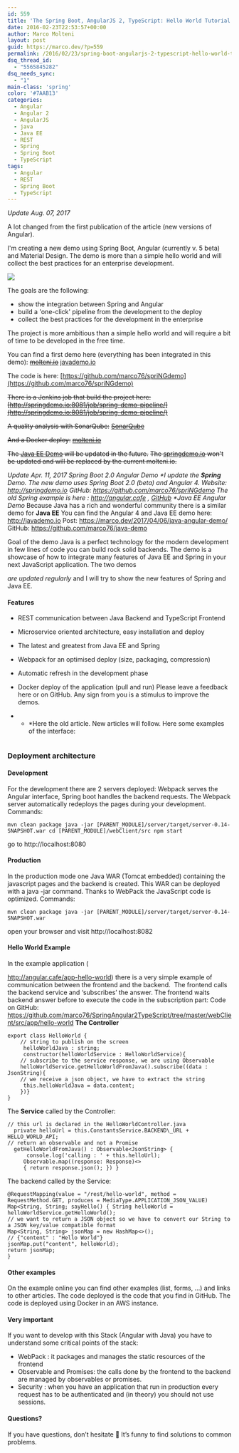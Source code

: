 ```yaml
---
id: 559
title: 'The Spring Boot, AngularJS 2, TypeScript: Hello World Tutorial is now Java and Angular 5'
date: 2016-02-23T22:53:57+00:00
author: Marco Molteni
layout: post
guid: https://marco.dev/?p=559
permalink: /2016/02/23/spring-boot-angularjs-2-typescript-hello-world-tutorial/
dsq_thread_id:
  - "5565845282"
dsq_needs_sync:
  - "1"
main-class: 'spring'
color: '#7AAB13'
categories:
  - Angular
  - Angular 2
  - AngularJS
  - java
  - Java EE
  - REST
  - Spring
  - Spring Boot
  - TypeScript
tags:
  - Angular
  - REST
  - Spring Boot
  - TypeScript
---
```

_Update Aug. 07, 2017_

A lot changed from the first publication of the article (new versions of Angular).

I'm creating a new demo using Spring Boot, Angular (currently v. 5 beta) and Material Design.
The demo is more than a simple hello world and will collect the best practices for an enterprise development.

<img class="alignnone wp-image-902 size-full" src="{{site.baseurl}}/assets/img/uploads/2017/08/07/architecture.png" data-recalc-dims="1" />

The goals are the following:
- show the integration between Spring and Angular
- build a 'one-click' pipeline from the development to the deploy
- collect the best practices for the development in the enterprise

The project is more ambitious than a simple hello world and will require a bit of time to be developed in the free time.

You can find a first demo here (everything has been integrated in this demo):
~~[molteni.io](http://molteni.io)~~ [javademo.io](javademo.io)

The code is here:
[https://github.com/marco76/spriNGdemo](https://github.com/marco76/spriNGdemo)

~~There is a Jenkins job that build the project here:~~
~~[http://springdemo.io:8081/job/spring-demo-pipeline/](http://springdemo.io:8081/job/spring-demo-pipeline/)~~

~~A quality analysis with SonarQube:~~
~~[SonarQube](http://springdemo.io:9000/dashboard?id=spring-ng-demo%3Aparent%3Acandidate)~~

~~And a Docker deploy:~~
~~[molteni.io](http://molteni.io)~~

~~The [Java EE Demo](http://javademo.io) will be updated in the future.~~
~~The [springdemo.io](http://springdemo.io) won't be updated and will be replaced by the current molteni.io.~~

_Update Apr. 11, 2017_ _Spring Boot 2.0 Angular Demo *I update the **Spring** Demo. The new demo uses Spring Boot 2.0 (beta) and Angular 4. Website: <http://springdemo.io> GitHub: <https://github.com/marco76/spriNGdemo> The old Spring example is here : <http://angular.cafe> , [GitHub](https://github.com/marco76/SpringAngular2TypeScript) *Java EE Angular Demo_ Because Java has a rich and wonderful community there is a similar demo for **Java EE** You can find the Angular 4 and Java EE demo here: <http://javademo.io> Post: <https://marco.dev/2017/04/06/java-angular-demo/> GitHub: <https://github.com/marco76/java-demo>

Goal of the demo Java is a perfect technology for the modern development in few lines of code you can build rock solid backends. The demo is a showcase of how to integrate many features of Java EE and Spring in your next JavaScript application. The two demos

_are updated regularly_ and I will try to show the new features of Spring and Java EE.

#### Features

  * REST communication between Java Backend and TypeScript Frontend
  * Microservice oriented architecture, easy installation and deploy
  * The latest and greatest from Java EE and Spring
  * Webpack for an optimised deploy (size, packaging, compression)
  * Automatic refresh in the development phase
  * Docker deploy of the application (pull and run) Please leave a feedback here or on GitHub. Any sign from you is a stimulus to improve the demos.

  *   * *Here the old article. New articles will follow. Here some examples of the interface: 

[<img class="alignnone size-large wp-image-888" src="{{site.baseurl}}/assets/img/uploads/2016/02/1.png?resize=945%2C472" alt="" data-recalc-dims="1" />]({{site.baseurl}}/assets/img/uploads/2016/02/1-e1486679732769.png)[<img class="alignnone size-full wp-image-889" src="{{site.baseurl}}/assets/img/uploads/2016/02/2-e1486679774449.png?resize=400%2C242" alt="" data-recalc-dims="1" />]({{site.baseurl}}/assets/img/uploads/2016/02/2-e1486679774449.png)

### **Deployment architecture**

#### Development

For the development there are 2 servers deployed: Webpack serves the Angular interface, Spring boot handles the backend requests. The Webpack server automatically redeploys the pages during your development. Commands:

    mvn clean package java -jar [PARENT_MODULE]/server/target/server-0.14-SNAPSHOT.war cd [PARENT_MODULE]/webClient/src npm start
    

go to http://localhost:8080

#### Production

In the production mode one Java WAR (Tomcat embedded) containing the javascript pages and the backend is created. This WAR can be deployed with a java -jar command. Thanks to WebPack the JavaScript code is optimized. Commands:

    mvn clean package java -jar [PARENT_MODULE]/server/target/server-0.14-SNAPSHOT.war
    

open your browser and visit http://localhost:8082

#### Hello World Example

In the example application (
  
<http://angular.cafe/app-hello-world>) there is a very simple example of communication between the frontend and the backend. [<img class="alignnone size-full wp-image-1038" src="{{site.baseurl}}/assets/img/uploads/2016/02/2017-03-08_23-51-04.png?resize=469%2C202" alt="" data-recalc-dims="1" />]({{site.baseurl}}/assets/img/uploads/2016/02/2017-03-08_23-51-04.png) The frontend calls the backend service and &#8216;subscribes&#8217; the answer. The frontend waits backend answer before to execute the code in the subscription part: Code on GitHub: <https://github.com/marco76/SpringAngular2TypeScript/tree/master/webClient/src/app/hello-world> **The Controller**

    export class HelloWorld {
        // string to publish on the screen
         helloWorldJava : string;
         constructor(helloWorldService : HelloWorldService){ 
        // subscribe to the service response, we are using Observable
        helloWorldService.getHelloWorldFromJava().subscribe((data : JsonString){ 
        // we receive a json object, we have to extract the string
         this.helloWorldJava = data.content;
        })}
    }
    

The **Service** called by the Controller: 

    // this url is declared in the HelloWorldController.java
      private helloUrl = this.ConstantsService.BACKEND\_URL + HELLO_WORLD_API;
    // return an observable and not a Promise
      getHelloWorldFromJava() : Observable<JsonString> {
          console.log('calling : ' + this.helloUrl);
         Observable.map((response: Response)<>
         { return response.json(); }) }
    

The backend called by the Service:

    @RequestMapping(value = "/rest/hello-world", method = RequestMethod.GET, produces = MediaType.APPLICATION_JSON_VALUE)
    Map<String, String; sayHello() { String helloWorld = helloWorldService.getHelloWorld();
    // we want to return a JSON object so we have to convert our String to a JSON key/value compatible format
    Map<String, String> jsonMap = new HashMap<>();
    // {"content" : "Hello World"}
    jsonMap.put("content", helloWorld);
    return jsonMap;
    } 
    

#### Other examples

On the example online you can find other examples (list, forms, &#8230;) and links to other articles. The code deployed is the code that you find in GitHub. The code is deployed using Docker in an AWS instance.

#### Very important

If you want to develop with this Stack (Angular with Java) you have to understand some critical points of the stack:

  * WebPack : it packages and manages the static resources of the frontend
  * Observable and Promises: the calls done by the frontend to the backend are managed by observables or promises.
  * Security : when you have an application that run in production every request has to be authenticated and (in theory) you should not use sessions.

#### Questions?

If you have questions, don&#8217;t hesitate 🙂 It&#8217;s funny to find solutions to common problems.  